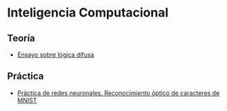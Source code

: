 # Inteligencia Computacional

## Teoría

* [Ensayo sobre lógica difusa]()

## Práctica

* [Práctica de redes neuronales. Reconocimiento óptico de caracteres de MNIST](https://github.com/gomezportillo/mnist)
